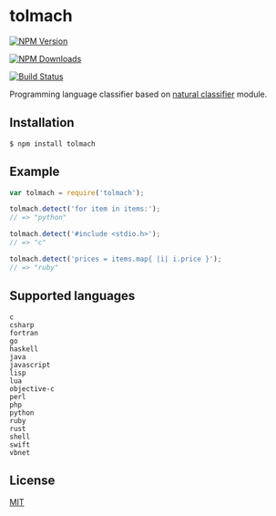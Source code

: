 # tolmach

  [![NPM Version][npm-image]][npm-url]

  [![NPM Downloads][downloads-image]][downloads-url]

  [![Build Status][travis-image]][travis-url]

  Programming language classifier based on [natural classifier](https://github.com/NaturalNode/natural) module.

## Installation

    $ npm install tolmach

## Example

```js
var tolmach = require('tolmach');

tolmach.detect('for item in items:');
// => "python"

tolmach.detect('#include <stdio.h>');
// => "c"

tolmach.detect('prices = items.map{ |i| i.price }');
// => "ruby"
```

## Supported languages

```
c
csharp
fortran
go
haskell
java
javascript
lisp
lua
objective-c
perl
php
python
ruby
rust
shell
swift
vbnet
```

## License

  [MIT](LICENSE)

[npm-image]: https://img.shields.io/npm/v/tolmach.svg
[npm-url]: https://npmjs.org/package/tolmach
[downloads-image]: https://img.shields.io/npm/dm/tolmach.svg
[downloads-url]: https://npmjs.org/package/tolmach
[travis-image]: https://img.shields.io/travis/kreshikhin/tolmach/master.svg?label=linux
[travis-url]: https://travis-ci.org/kreshikhin/tolmach
